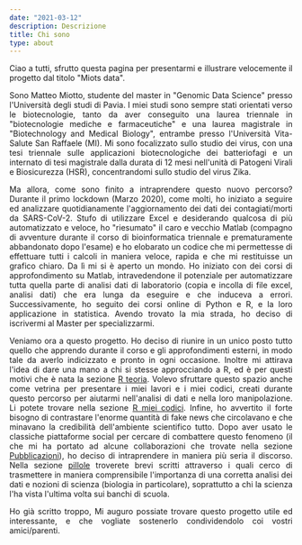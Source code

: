 ```yaml
---
date: "2021-03-12"
description: Descrizione
title: Chi sono
type: about
---
```

<div style="text-align: justify;">
Ciao a tutti, 
sfrutto questa pagina per presentarmi e illustrare velocemente il progetto dal titolo "Miots data".

Sono Matteo Miotto, studente del master in "Genomic Data Science" presso l'Università degli studi di Pavia.
I miei studi sono sempre stati orientati verso le biotecnologie, tanto da aver conseguito una laurea triennale in "biotecnologie mediche e farmaceutiche" e una laurea magistrale in "Biotechnology and Medical Biology", entrambe presso l'Università Vita-Salute San Raffaele (MI).
Mi sono focalizzato sullo studio dei virus, con una tesi triennale sulle applicazioni biotecnologiche dei batteriofagi e un internato di tesi magistrale dalla durata di 12 mesi nell'unità di Patogeni Virali e Biosicurezza (HSR), concentrandomi sullo studio del virus Zika.

Ma allora, come sono finito a intraprendere questo nuovo percorso?
Durante il primo lockdown (Marzo 2020), come molti, ho iniziato a seguire ed analizzare quotidianamente l'aggiornamento dei dati dei contagiati/morti da SARS-CoV-2. Stufo di utilizzare Excel e desiderando qualcosa di più automatizzato e veloce, ho "riesumato" il caro e vecchio Matlab (compagno di avventure durante il corso di bioinformatica triennale e prematuramente abbandonato dopo l'esame) e ho elobarato un codice che mi permettesse di effettuare tutti i calcoli in maniera veloce, rapida e che mi restituisse un grafico chiaro.
Da lì mi si è aperto un mondo. Ho iniziato con dei corsi di approfondimento su Matlab, intravedendone il potenziale per automatizzare tutta quella parte di analisi dati di laboratorio (copia e incolla di file excel, analisi dati) che era lunga da eseguire e che induceva a errori. 
Successivamente, ho seguito dei corsi online di Python e R, e la loro applicazione in statistica. 
Avendo trovato la mia strada, ho deciso di iscrivermi al Master per specializzarmi.

Veniamo ora a questo progetto.
Ho deciso di riunire in un unico posto tutto quello che apprendo durante il corso e gli approfondimenti esterni, in modo tale da averlo indicizzato e pronto in ogni occasione. Inoltre mi attirava l'idea di dare una mano a chi si stesse approcciando a R, ed è per questi motivi che è nata la sezione [R teoria](https://miotsdata.netlify.app/it/r/teoria/).
Volevo sfruttare questo spazio anche come vetrina per presentare i miei lavori e i miei codici, creati durante questo percorso per aiutarmi nell'analisi di dati e nella loro manipolazione. Li potete trovare nella sezione [R miei codici](https://miotsdata.netlify.app/it/r/miei_codici/).
Infine, ho avvertito il forte bisogno di contrastare l'enorme quantità di fake news che circolavano e che minavano la credibilità dell'ambiente scientifico tutto. Dopo aver usato le classiche piattaforme social per cercare di combattere questo fenomeno (il che mi ha portato ad alcune collaborazioni che trovate nella sezione [Pubblicazioni](https://miotsdata.netlify.app/it/publications/)), ho deciso di intraprendere in maniera più seria il discorso. Nella sezione [pillole](https://miotsdata.netlify.app/it/pillole/) troverete brevi scritti attraverso i quali cerco di trasmettere in maniera comprensibile l'importanza di una corretta analisi dei dati e nozioni di scienza (biologia in particolare), soprattutto a chi la scienza l'ha vista l'ultima volta sui banchi di scuola.

Ho già scritto troppo,
Mi auguro possiate trovare questo progetto utile ed interessante, e che vogliate sostenerlo condividendolo coi vostri amici/parenti.
</div>




